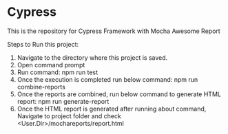 # Cypress
This is the repository for Cypress Framework with Mocha Awesome Report

Steps to Run this project:

1. Navigate to the directory where this project is saved.
2. Open command prompt
3. Run command:
    npm run test
4. Once the execution is completed run below command:
    npm run combine-reports
5. Once the reports are combined, run below command to generate HTML report:
    npm run generate-report
6. Once the HTML report is generated after running about command, 
    Navigate to project folder and check 
    <User.Dir>/mochareports/report.html
